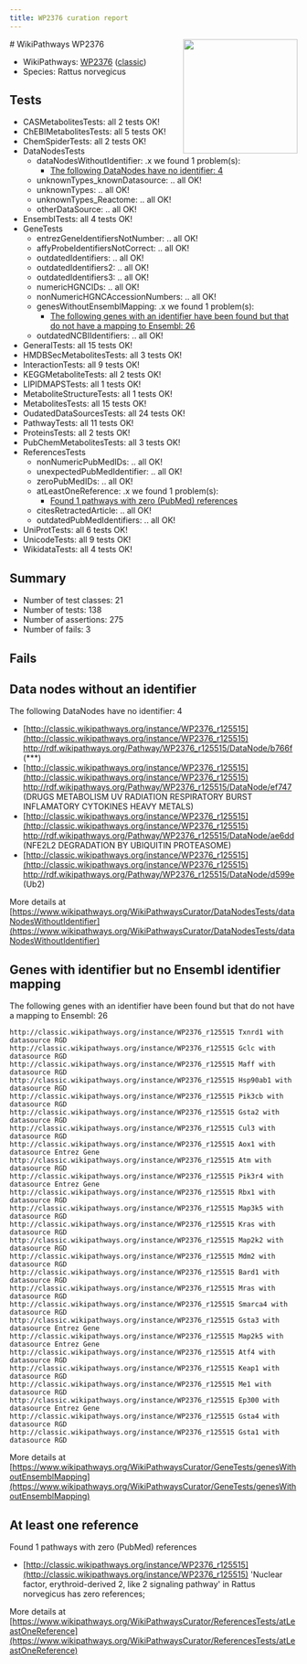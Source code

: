 ```yaml
---
title: WP2376 curation report
---
```


<img style="float: right; width: 200px" src="https://upload.wikimedia.org/wikipedia/commons/thumb/8/83/Wplogo_with_text_500.png/640px-Wplogo_with_text_500.png" />
# WikiPathways WP2376

* WikiPathways: [WP2376](https://wikipathways.org/pathways/WP2376) ([classic](https://classic.wikipathways.org/instance/WP2376))
* Species: Rattus norvegicus
## Tests
* CASMetabolitesTests: all 2 tests OK!
* ChEBIMetabolitesTests: all 5 tests OK!
* ChemSpiderTests: all 2 tests OK!
* DataNodesTests
    * dataNodesWithoutIdentifier: .x we found 1 problem(s):
        * [The following DataNodes have no identifier: 4](#d2d32fa3)
    * unknownTypes_knownDatasource: .. all OK!
    * unknownTypes: .. all OK!
    * unknownTypes_Reactome: .. all OK!
    * otherDataSource: .. all OK!
* EnsemblTests: all 4 tests OK!
* GeneTests
    * entrezGeneIdentifiersNotNumber: .. all OK!
    * affyProbeIdentifiersNotCorrect: .. all OK!
    * outdatedIdentifiers: .. all OK!
    * outdatedIdentifiers2: .. all OK!
    * outdatedIdentifiers3: .. all OK!
    * numericHGNCIDs: .. all OK!
    * nonNumericHGNCAccessionNumbers: .. all OK!
    * genesWithoutEnsemblMapping: .x we found 1 problem(s):
        * [The following genes with an identifier have been found but that do not have a mapping to Ensembl: 26](#c4e54332)
    * outdatedNCBIIdentifiers: .. all OK!
* GeneralTests: all 15 tests OK!
* HMDBSecMetabolitesTests: all 3 tests OK!
* InteractionTests: all 9 tests OK!
* KEGGMetaboliteTests: all 2 tests OK!
* LIPIDMAPSTests: all 1 tests OK!
* MetaboliteStructureTests: all 1 tests OK!
* MetabolitesTests: all 15 tests OK!
* OudatedDataSourcesTests: all 24 tests OK!
* PathwayTests: all 11 tests OK!
* ProteinsTests: all 2 tests OK!
* PubChemMetabolitesTests: all 3 tests OK!
* ReferencesTests
    * nonNumericPubMedIDs: .. all OK!
    * unexpectedPubMedIdentifier: .. all OK!
    * zeroPubMedIDs: .. all OK!
    * atLeastOneReference: .x we found 1 problem(s):
        * [Found 1 pathways with zero (PubMed) references](#d0a459f0)
    * citesRetractedArticle: .. all OK!
    * outdatedPubMedIdentifiers: .. all OK!
* UniProtTests: all 6 tests OK!
* UnicodeTests: all 9 tests OK!
* WikidataTests: all 4 tests OK!


## Summary

* Number of test classes: 21
* Number of tests: 138
* Number of assertions: 275
* Number of fails: 3

## Fails

<a name="d2d32fa3" />

## Data nodes without an identifier

The following DataNodes have no identifier: 4

* [http://classic.wikipathways.org/instance/WP2376_r125515](http://classic.wikipathways.org/instance/WP2376_r125515) http://rdf.wikipathways.org/Pathway/WP2376_r125515/DataNode/b766f (***)
* [http://classic.wikipathways.org/instance/WP2376_r125515](http://classic.wikipathways.org/instance/WP2376_r125515) http://rdf.wikipathways.org/Pathway/WP2376_r125515/DataNode/ef747 (DRUGS METABOLISM
UV RADIATION
RESPIRATORY BURST
INFLAMATORY CYTOKINES
HEAVY METALS)
* [http://classic.wikipathways.org/instance/WP2376_r125515](http://classic.wikipathways.org/instance/WP2376_r125515) http://rdf.wikipathways.org/Pathway/WP2376_r125515/DataNode/ae6dd (NFE2L2 
DEGRADATION BY 
UBIQUITIN PROTEASOME)
* [http://classic.wikipathways.org/instance/WP2376_r125515](http://classic.wikipathways.org/instance/WP2376_r125515) http://rdf.wikipathways.org/Pathway/WP2376_r125515/DataNode/d599e (Ub2)


More details at [https://www.wikipathways.org/WikiPathwaysCurator/DataNodesTests/dataNodesWithoutIdentifier](https://www.wikipathways.org/WikiPathwaysCurator/DataNodesTests/dataNodesWithoutIdentifier)

<a name="c4e54332" />

## Genes with identifier but no Ensembl identifier mapping

The following genes with an identifier have been found but that do not have a mapping to Ensembl: 26
```
http://classic.wikipathways.org/instance/WP2376_r125515 Txnrd1 with datasource RGD
http://classic.wikipathways.org/instance/WP2376_r125515 Gclc with datasource RGD
http://classic.wikipathways.org/instance/WP2376_r125515 Maff with datasource RGD
http://classic.wikipathways.org/instance/WP2376_r125515 Hsp90ab1 with datasource RGD
http://classic.wikipathways.org/instance/WP2376_r125515 Pik3cb with datasource RGD
http://classic.wikipathways.org/instance/WP2376_r125515 Gsta2 with datasource RGD
http://classic.wikipathways.org/instance/WP2376_r125515 Cul3 with datasource RGD
http://classic.wikipathways.org/instance/WP2376_r125515 Aox1 with datasource Entrez Gene
http://classic.wikipathways.org/instance/WP2376_r125515 Atm with datasource RGD
http://classic.wikipathways.org/instance/WP2376_r125515 Pik3r4 with datasource Entrez Gene
http://classic.wikipathways.org/instance/WP2376_r125515 Rbx1 with datasource RGD
http://classic.wikipathways.org/instance/WP2376_r125515 Map3k5 with datasource RGD
http://classic.wikipathways.org/instance/WP2376_r125515 Kras with datasource RGD
http://classic.wikipathways.org/instance/WP2376_r125515 Map2k2 with datasource RGD
http://classic.wikipathways.org/instance/WP2376_r125515 Mdm2 with datasource RGD
http://classic.wikipathways.org/instance/WP2376_r125515 Bard1 with datasource RGD
http://classic.wikipathways.org/instance/WP2376_r125515 Mras with datasource RGD
http://classic.wikipathways.org/instance/WP2376_r125515 Smarca4 with datasource RGD
http://classic.wikipathways.org/instance/WP2376_r125515 Gsta3 with datasource Entrez Gene
http://classic.wikipathways.org/instance/WP2376_r125515 Map2k5 with datasource Entrez Gene
http://classic.wikipathways.org/instance/WP2376_r125515 Atf4 with datasource RGD
http://classic.wikipathways.org/instance/WP2376_r125515 Keap1 with datasource RGD
http://classic.wikipathways.org/instance/WP2376_r125515 Me1 with datasource RGD
http://classic.wikipathways.org/instance/WP2376_r125515 Ep300 with datasource Entrez Gene
http://classic.wikipathways.org/instance/WP2376_r125515 Gsta4 with datasource RGD
http://classic.wikipathways.org/instance/WP2376_r125515 Gsta1 with datasource RGD
```

More details at [https://www.wikipathways.org/WikiPathwaysCurator/GeneTests/genesWithoutEnsemblMapping](https://www.wikipathways.org/WikiPathwaysCurator/GeneTests/genesWithoutEnsemblMapping)

<a name="d0a459f0" />

## At least one reference

Found 1 pathways with zero (PubMed) references

* [http://classic.wikipathways.org/instance/WP2376_r125515](http://classic.wikipathways.org/instance/WP2376_r125515) 'Nuclear factor, erythroid-derived 2, like 2 signaling pathway' in Rattus norvegicus has zero references; 


More details at [https://www.wikipathways.org/WikiPathwaysCurator/ReferencesTests/atLeastOneReference](https://www.wikipathways.org/WikiPathwaysCurator/ReferencesTests/atLeastOneReference)

